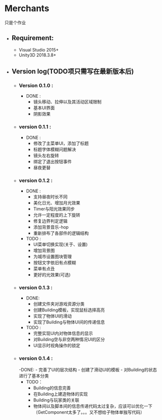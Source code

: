 # **Merchants**
只是个作业


* ## **Requirement:**
    + Visual Studio 2015+
    + Unity3D 2018.3.8+

* ## **Version log**(TODO项只需写在最新版本后)
    + ### **Version 0.1.0** :
        - DONE :
            - 镜头移动、拉伸以及其活动区域限制
            - 基本UI界面
            - 阴影效果
    + ### **version 0.1.1** :
        - DONE :
            - 修改了主菜单UI，添加了标题
            - 标题字体模糊问题解决
            - 镜头左右旋转
            - 绑定了退出按钮事件
            - 昼夜更替
    + ### **version 0.1.2** :
        - DONE :
            - 支持昼夜时长不同
            - 美化日光、增加月光效果
            - Timer与阳光效果同步
            - 允许一定程度的上下旋转
            - 修复边界判定逻辑
            - 添加背景音乐-hop
            - 重新排布了各部件的逻辑结构
        - TODO :
            - UI菜单切换实现(关于、设置)
            - 增加背景图
            - 为城市设置图块管理
            - 按钮文字依旧有点模糊
            - 菜单有点丑
            - 更好的光效果(可选)
    + ### **version 0.1.3** :
  		- DONE:
			- 创建文件夹对游戏资源分类
			- 创建Building模板，实现鼠标选择高亮
			- 实现了物体UI的滑动
			- 实现了Building与物体UI间的传递信息
		- TODO :
			- 完整实现UI内对物体信息的显示
			- 对Building空与非空两种情况UI的区分
			- UI显示时视角操作的锁定
	+ ### **version 0.1.4** :
		-DONE:
			- 完善了UI的层次结构
			- 创建了滑动UI的模板
			- 对Building的状态进行了基本分类
		- TODO：
			- Building的信息完善
			- 在Building上建造物体的实现
			- Building与玩家类的关联
			- 物体间以及脚本间的信息传递代码太过复杂，应该可以优化一下（GetComponent太多了。。。又不想给子物体单独写代码）
